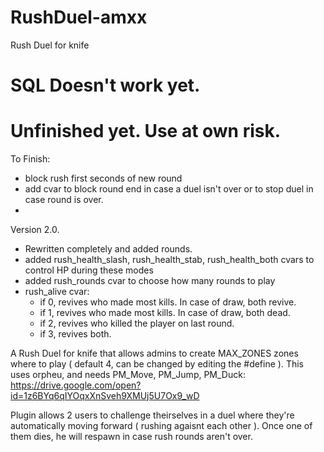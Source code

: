 # RushDuel-amxx
Rush Duel for knife

# SQL Doesn't work yet.
# Unfinished yet. Use at own risk.
To Finish:
 - block rush first seconds of new round
 - add cvar to block round end in case a duel isn't over or to stop duel in case round is over.
 - 
 
Version 2.0.
- Rewritten completely and added rounds. 
- added rush_health_slash, rush_health_stab, rush_health_both cvars to control HP during these modes
- added rush_rounds cvar to choose how many rounds to play
- rush_alive cvar:
  - if 0, revives who made most kills. In case of draw, both revive.
  - if 1, revives who made most kills. In case of draw, both dead.
  - if 2, revives who killed the player on last round. 
  - if 3, revives both.
  
 A Rush Duel for knife that allows admins to create MAX_ZONES zones where to play ( default 4, can be changed by editing the #define ).
 This uses orpheu, and needs PM_Move, PM_Jump, PM_Duck: https://drive.google.com/open?id=1z6BYq6qIYOqxXnSveh9XMUj5U7Ox9_wD
 
 Plugin allows 2 users to challenge theirselves in a duel where they're automatically moving forward ( rushing agaisnt each other ).
 Once one of them dies, he will respawn in case rush rounds aren't over.
 
